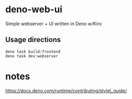 # deno-web-ui

Simple webserver + UI written in Deno w/Kiro

## Usage directions

```
deno task build:frontend
deno task dev:webserver
```

# notes

https://docs.deno.com/runtime/contributing/style\_guide/


